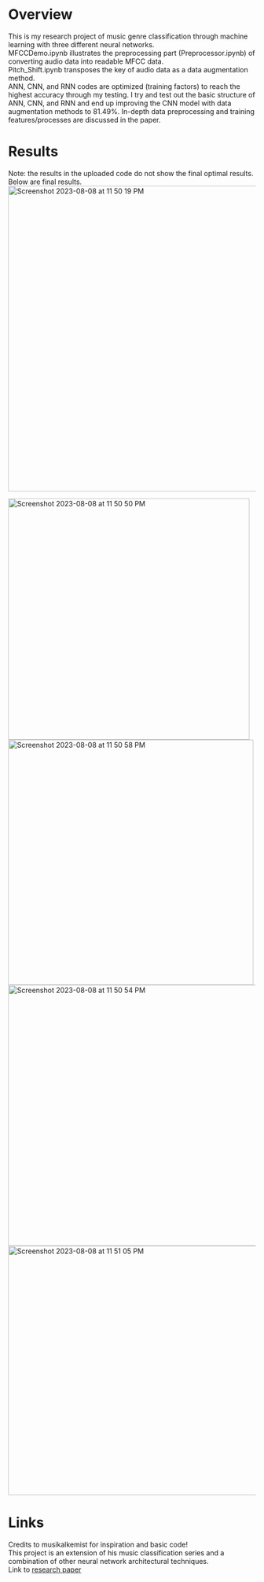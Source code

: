 
# Overview
This is my research project of music genre classification through machine learning with three different neural networks.\
MFCCDemo.ipynb illustrates the preprocessing part (Preprocessor.ipynb) of converting audio data into readable MFCC data.\
Pitch_Shift.ipynb transposes the key of audio data as a data augmentation method. \
ANN, CNN, and RNN codes are optimized (training factors) to reach the highest accuracy through my testing.
I try and test out the basic structure of ANN, CNN, and RNN and end up improving the CNN model with data augmentation methods to 81.49%. 
In-depth data preprocessing and training features/processes are discussed in the paper.

# Results
Note: the results in the uploaded code do not show the final optimal results. Below are final results.
<img width="622" alt="Screenshot 2023-08-08 at 11 50 19 PM" src="https://github.com/joshkabloomy/music-classification/assets/95896434/19824670-60d4-4cb4-ac03-96c4ad70620b">


<img width="491" alt="Screenshot 2023-08-08 at 11 50 50 PM" src="https://github.com/joshkabloomy/music-classification/assets/95896434/02b894d1-ce6e-4dc8-ad8f-8cd34f3d9f27">

<img width="499" alt="Screenshot 2023-08-08 at 11 50 58 PM" src="https://github.com/joshkabloomy/music-classification/assets/95896434/4a61572d-9d80-4bcf-b596-3634d4a155ad">

<img width="531" alt="Screenshot 2023-08-08 at 11 50 54 PM" src="https://github.com/joshkabloomy/music-classification/assets/95896434/286c7ea4-0de9-4739-93f5-67e4caa41b4b">

<img width="507" alt="Screenshot 2023-08-08 at 11 51 05 PM" src="https://github.com/joshkabloomy/music-classification/assets/95896434/4bb68891-5281-4576-be1a-d7f19dd2a17a">

# Links
Credits to musikalkemist for inspiration and basic code! \
This project is an extension of his music classification series and a combination of other neural network architectural techniques.\
Link to [research paper](https://drive.google.com/file/d/1HoYawf43AskBRfnh7cYhCAdJW92uMQz7/view)
